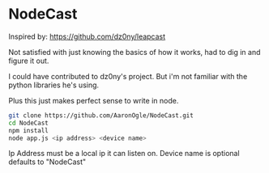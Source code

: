 NodeCast
========

Inspired by: https://github.com/dz0ny/leapcast

Not satisfied with just knowing the basics of how it works, had to dig in and figure it out.

I could have contributed to dz0ny's project.  But i'm not familiar with the python libraries he's using.

Plus this just makes perfect sense to write in node.

```Bash
git clone https://github.com/AaronOgle/NodeCast.git
cd NodeCast
npm install
node app.js <ip address> <device name>
```
Ip Address must be a local ip it can listen on.
Device name is optional defaults to "NodeCast"
